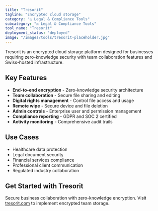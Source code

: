 ```yaml
---
title: "Tresorit"
tagline: "Encrypted cloud storage"
category: "⚖️ Legal & Compliance Tools"
subcategory: "⚖️ Legal & Compliance Tools"
tool_name: "Tresorit"
deployment_status: "deployed"
image: "/images/tools/tresorit-placeholder.jpg"
---
```

Tresorit is an encrypted cloud storage platform designed for businesses requiring zero-knowledge security with team collaboration features and Swiss-hosted infrastructure.

## Key Features

- **End-to-end encryption** - Zero-knowledge security architecture
- **Team collaboration** - Secure file sharing and editing
- **Digital rights management** - Control file access and usage
- **Remote wipe** - Secure device and file deletion
- **Admin controls** - Enterprise user and permission management
- **Compliance reporting** - GDPR and SOC 2 certified
- **Activity monitoring** - Comprehensive audit trails

## Use Cases

- Healthcare data protection
- Legal document security
- Financial services compliance
- Professional client communication
- Regulated industry collaboration

## Get Started with Tresorit

Secure business collaboration with zero-knowledge encryption. Visit [tresorit.com](https://tresorit.com) to implement encrypted team storage.